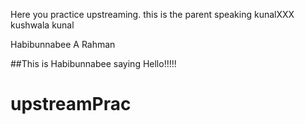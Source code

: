 Here you practice upstreaming.
this is the parent speaking
kunalXXX
kushwala
kunal

Habibunnabee A Rahman



\##This is Habibunnabee saying Hello!!!!!

# upstreamPrac

